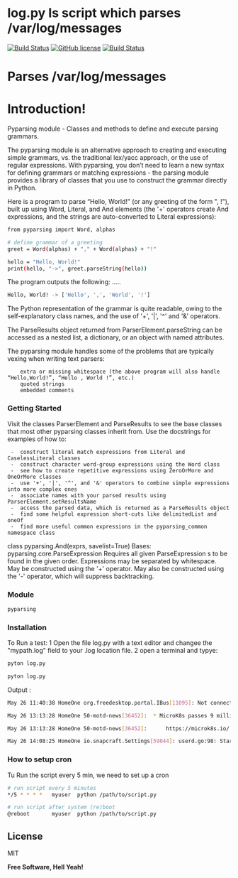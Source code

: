 # log.py Is script which parses /var/log/messages

[![Build Status](https://travis-ci.org/diiegg/log.svg?branch=master)](https://travis-ci.org/diiegg/log)
[![GitHub license](https://img.shields.io/badge/license-MIT-blue.svg)](https://github.com/diiegg/log/blob/master/MIT.txt)
[![Build Status](https://cloud.drone.io/api/badges/diiegg/log/status.svg)](https://cloud.drone.io/diiegg/log)

# Parses /var/log/messages

# Introduction!
     
Pyparsing module - Classes and methods to define and execute parsing grammars.

The pyparsing module is an alternative approach to creating and executing simple grammars, vs. the traditional lex/yacc approach, or the use of regular expressions. With pyparsing, you don’t need to learn a new syntax for defining grammars or matching expressions - the parsing module provides a library of classes that you use to construct the grammar directly in Python.

Here is a program to parse “Hello, World!” (or any greeting of the form "<salutation>, <addressee>!"), built up using Word, Literal, and And elements (the '+' operators create And expressions, and the strings are auto-converted to Literal expressions):

```sh
from pyparsing import Word, alphas

# define grammar of a greeting
greet = Word(alphas) + "," + Word(alphas) + "!"

hello = "Hello, World!"
print(hello, "->", greet.parseString(hello))
```

The program outputs the following: .....
```sh
Hello, World! -> ['Hello', ',', 'World', '!']
```

The Python representation of the grammar is quite readable, owing to the self-explanatory class names, and the use of '+', '|', '^' and '&' operators.

The ParseResults object returned from ParserElement.parseString can be accessed as a nested list, a dictionary, or an object with named attributes.

The pyparsing module handles some of the problems that are typically vexing when writing text parsers:

        extra or missing whitespace (the above program will also handle “Hello,World!”, “Hello , World !”, etc.)
        quoted strings
        embedded comments


### Getting Started

Visit the classes ParserElement and ParseResults to see the base classes that most other pyparsing classes inherit from. Use the docstrings for examples of how to:

     -  construct literal match expressions from Literal and CaselessLiteral classes
     -  construct character word-group expressions using the Word class
     -  see how to create repetitive expressions using ZeroOrMore and OneOrMore classes
     -  use '+', '|', '^', and '&' operators to combine simple expressions into more complex ones
     -  associate names with your parsed results using ParserElement.setResultsName
     -  access the parsed data, which is returned as a ParseResults object
     -  find some helpful expression short-cuts like delimitedList and oneOf
     -  find more useful common expressions in the pyparsing_common namespace class

 class pyparsing.And(exprs, savelist=True)
    Bases: pyparsing.core.ParseExpression
    Requires all given ParseExpression s to be found in the given order. Expressions may be separated by whitespace. May be constructed using the '+' operator. May also be constructed using the '-' operator, which will suppress backtracking.

### Module

```sh
pyparsing
```

### Installation

To Run  a test:
1 Open the file log.py with a text editor and changee the "mypath.log" field to your .log     location file.
2 open a terminal and typye:

```sh
pyton log.py
```

```sh
pyton log.py
```

Output :

```sh
May 26 11:40:38 HomeOne org.freedesktop.portal.IBus[11095]: Not connected to the ibus bus

May 26 13:13:28 HomeOne 50-motd-news[36452]:  * MicroK8s passes 9 million downloads. Thank you to all our contributors!

May 26 13:13:28 HomeOne 50-motd-news[36452]:      https://microk8s.io/

May 26 14:08:25 HomeOne io.snapcraft.Settings[59044]: userd.go:98: Starting snap userd

```
### How to setup cron

Tu Run the script every 5 min, we need to set up a cron
```sh
# run script every 5 minutes
*/5 * * * *   myuser  python /path/to/script.py

# run script after system (re)boot
@reboot       myuser  python /path/to/script.py
```

License
----

MIT


**Free Software, Hell Yeah!**

